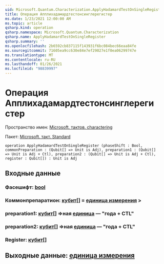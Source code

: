 ```yaml
---
uid: Microsoft.Quantum.Characterization.ApplyHadamardTestOnSingleRegister
title: Операция Апплихадамардтестонсинглерегистер
ms.date: 1/23/2021 12:00:00 AM
ms.topic: article
qsharp.kind: operation
qsharp.namespace: Microsoft.Quantum.Characterization
qsharp.name: ApplyHadamardTestOnSingleRegister
qsharp.summary: ''
ms.openlocfilehash: 2b6592cb837115f143931f6bc084bec66eaa84fe
ms.sourcegitcommit: 71605ea9cc630e84e7ef29027e1f0ea06299747e
ms.translationtype: MT
ms.contentlocale: ru-RU
ms.lasthandoff: 01/26/2021
ms.locfileid: "98839997"
---
```

# <a name="applyhadamardtestonsingleregister-operation"></a>Операция Апплихадамардтестонсинглерегистер

Пространство имен: [Microsoft. тактов. charactering](xref:Microsoft.Quantum.Characterization)

Пакет: [Microsoft. такт. Standard](https://nuget.org/packages/Microsoft.Quantum.Standard)




```qsharp
operation ApplyHadamardTestOnSingleRegister (phaseShift : Bool, commonPreparation : (Qubit[] => Unit is Adj), preparation1 : (Qubit[] => Unit is Adj + Ctl), preparation2 : (Qubit[] => Unit is Adj + Ctl), register : Qubit[]) : Unit is Adj
```


## <a name="input"></a>Входные данные

### <a name="phaseshift--bool"></a>Фасешифт: [bool](xref:microsoft.quantum.lang-ref.bool)




### <a name="commonpreparation--qubit--unit--is-adj"></a>Коммонпрепаратион: [кубит](xref:microsoft.quantum.lang-ref.qubit)[] = [единица измерения](xref:microsoft.quantum.lang-ref.unit) >




### <a name="preparation1--qubit--unit--is-adj--ctl"></a>preparation1: [кубит](xref:microsoft.quantum.lang-ref.qubit)[] =>ная [единица](xref:microsoft.quantum.lang-ref.unit)  — "года + CTL"




### <a name="preparation2--qubit--unit--is-adj--ctl"></a>preparation2: [кубит](xref:microsoft.quantum.lang-ref.qubit)[] =>ная [единица](xref:microsoft.quantum.lang-ref.unit)  — "года + CTL"




### <a name="register--qubit"></a>Register: [кубит](xref:microsoft.quantum.lang-ref.qubit)[]





## <a name="output--unit"></a>Выходные данные: [единица измерения](xref:microsoft.quantum.lang-ref.unit)

